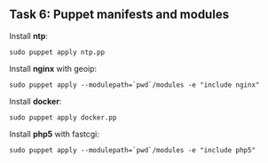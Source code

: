 ## Task 6: Puppet manifests and modules

Install **ntp**:
```
sudo puppet apply ntp.pp
```

Install **nginx** with geoip:
```
sudo puppet apply --modulepath=`pwd`/modules -e "include nginx"
```

Install **docker**:
```
sudo puppet apply docker.pp
```

Install **php5** with fastcgi:
```
sudo puppet apply --modulepath=`pwd`/modules -e "include php5"
```
